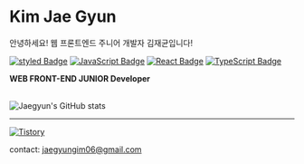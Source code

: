 # Kim Jae Gyun

안녕하세요! 웹 프론트엔드 주니어 개발자 김재균입니다!

[![styled Badge](https://img.shields.io/badge/Styled-DB7093?style=flat-square&logo=styled-components&logoColor=white)](https://www.apollographql.com/)
[![JavaScript Badge](https://img.shields.io/badge/JavaScript-F7DF1E?style=flat-square&logo=JavaScript&logoColor=white)](https://javascript.info/)
[![React Badge](https://img.shields.io/badge/React-61DAFB?style=flat-square&logo=React&logoColor=white)](https://reactjs.org/)
[![TypeScript Badge](https://img.shields.io/badge/Typescript-235A97?style=flat-square&logo=Typescript&logoColor=white)](https://www.typescriptlang.org/)

**WEB FRONT-END JUNIOR Developer**  
<br/>

![Jaegyun's GitHub stats](https://github-readme-stats.vercel.app/api?username=gjaegyun&show_icons=true&theme=dark)

---

<a href = "https://jaegyunfe.tistory.com/">
<img alt="Tistory" src ="https://img.shields.io/badge/Tistory-FF5D01?style=flat-square&logo=tistory&logoColor=white">
</a>

contact: jaegyungim06@gmail.com
